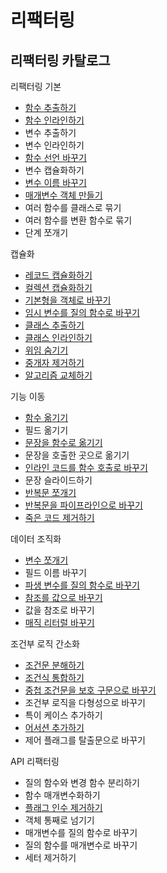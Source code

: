 # 리팩터링

## 리팩터링 카탈로그

리팩터링 기본

- [함수 추출하기](./catalogs/extract-function.md)
- [함수 인라인하기](./catalogs/inline-function.md)
- 변수 추출하기
- 변수 인라인하기
- [함수 선언 바꾸기](./catalogs/change-function-declaration.md)
- 변수 캡슐화하기
- [변수 이름 바꾸기](./catalogs/rename-variable.md)
- [매개변수 객체 만들기](./catalogs/introduce-parameter-object.md)
- 여러 함수를 클래스로 묶기
- 여러 함수를 변환 함수로 묶기
- 단계 쪼개기

캡슐화

- [레코드 캡슐화하기](./catalogs/encapsulate-record.md)
- [컬렉션 캡슐화하기](./catalogs/encapsulate-collection.md)
- [기본형을 객체로 바꾸기](./catalogs/replace-primitive-with-object.md)
- [임시 변수를 질의 함수로 바꾸기](./catalogs/replace-temp-with-query.md)
- [클래스 추출하기](./catalogs/extract-function.md)
- [클래스 인라인하기](./catalogs/inline-class.md)
- [위임 숨기기](./catalogs/hide-delegate.md)
- [중개자 제거하기](./catalogs/remove-intermediary.md)
- [알고리즘 교체하기](./catalogs/substitute-algorithm.md)

기능 이동

- [함수 옮기기](./catalogs/move-function.md)
- 필드 옮기기
- [문장을 함수로 옮기기](./catalogs/move-statements-into-function.md)
- 문장을 호출한 곳으로 옮기기
- [인라인 코드를 함수 호출로 바꾸기](./catalogs/replace-inline-code-with-function-call.md)
- 문장 슬라이드하기
- [반복문 쪼개기](./catalogs/split-loop.md)
- [반복문을 파이프라인으로 바꾸기](./catalogs/replace-loop-with-pipeline.md)
- [죽은 코드 제거하기](./catalogs/remove-dead-code.md)

데이터 조직화

- [변수 쪼개기](./catalogs/split-variable.md)
- 필드 이름 바꾸기
- [파생 변수를 질의 함수로 바꾸기](./catalogs/replace-derived-variable-with-query.md)
- [참조를 값으로 바꾸기](./catalogs/change-reference-to-value.md)
- 값을 참조로 바꾸기
- [매직 리터럴 바꾸기](./catalogs/replace-magic-literal.md)

조건부 로직 간소화
- [조건문 분해하기](./catalogs/decompose-conditional.md)
- [조건식 통합하기](./catalogs/consolidate-conditional-expression.md)
- [중첩 조건문을 보호 구문으로 바꾸기](./catalogs/replace-nested-conditional-with-guard-clasuses.md)
- 조건부 로직을 다형성으로 바꾸기
- 특이 케이스 추가하기
- [어서션 추가하기](./catalogs/introduce-assertion.md)
- 제어 플래그를 탈출문으로 바꾸기

API 리팩터링

- 질의 함수와 변경 함수 분리하기
- 함수 매개변수화하기
- [플래그 인수 제거하기](./catalogs/remove-flag-argument.md)
- 객체 통째로 넘기기
- 매개변수를 질의 함수로 바꾸기
- 질의 함수를 매개변수로 바꾸기
- 세터 제거하기
